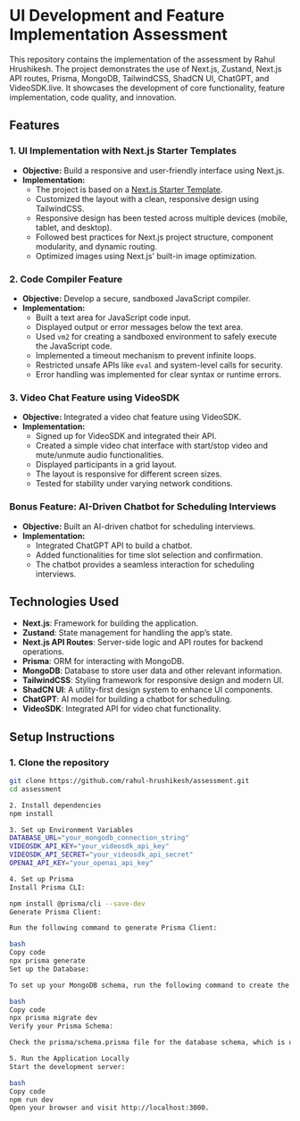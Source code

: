 # UI Development and Feature Implementation Assessment

This repository contains the implementation of the assessment by Rahul Hrushikesh. The project demonstrates the use of Next.js, Zustand, Next.js API routes, Prisma, MongoDB, TailwindCSS, ShadCN UI, ChatGPT, and VideoSDK.live. It showcases the development of core functionality, feature implementation, code quality, and innovation.

## Features

### 1. **UI Implementation with Next.js Starter Templates**
   - **Objective:** Build a responsive and user-friendly interface using Next.js.
   - **Implementation:**
     - The project is based on a [Next.js Starter Template](https://github.com/vercel/next.js).
     - Customized the layout with a clean, responsive design using TailwindCSS.
     - Responsive design has been tested across multiple devices (mobile, tablet, and desktop).
     - Followed best practices for Next.js project structure, component modularity, and dynamic routing.
     - Optimized images using Next.js' built-in image optimization.
   
### 2. **Code Compiler Feature**
   - **Objective:** Develop a secure, sandboxed JavaScript compiler.
   - **Implementation:**
     - Built a text area for JavaScript code input.
     - Displayed output or error messages below the text area.
     - Used `vm2` for creating a sandboxed environment to safely execute the JavaScript code.
     - Implemented a timeout mechanism to prevent infinite loops.
     - Restricted unsafe APIs like `eval` and system-level calls for security.
     - Error handling was implemented for clear syntax or runtime errors.
   
### 3. **Video Chat Feature using VideoSDK**
   - **Objective:** Integrated a video chat feature using VideoSDK.
   - **Implementation:**
     - Signed up for VideoSDK and integrated their API.
     - Created a simple video chat interface with start/stop video and mute/unmute audio functionalities.
     - Displayed participants in a grid layout.
     - The layout is responsive for different screen sizes.
     - Tested for stability under varying network conditions.

### Bonus Feature: **AI-Driven Chatbot for Scheduling Interviews**
   - **Objective:** Built an AI-driven chatbot for scheduling interviews.
   - **Implementation:**
     - Integrated ChatGPT API to build a chatbot.
     - Added functionalities for time slot selection and confirmation.
     - The chatbot provides a seamless interaction for scheduling interviews.

## Technologies Used

- **Next.js**: Framework for building the application.
- **Zustand**: State management for handling the app’s state.
- **Next.js API Routes**: Server-side logic and API routes for backend operations.
- **Prisma**: ORM for interacting with MongoDB.
- **MongoDB**: Database to store user data and other relevant information.
- **TailwindCSS**: Styling framework for responsive design and modern UI.
- **ShadCN UI**: A utility-first design system to enhance UI components.
- **ChatGPT**: AI model for building a chatbot for scheduling.
- **VideoSDK**: Integrated API for video chat functionality.

## Setup Instructions

### 1. **Clone the repository**

```bash
git clone https://github.com/rahul-hrushikesh/assessment.git
cd assessment

2. Install dependencies
npm install

3. Set up Environment Variables
DATABASE_URL="your_mongodb_connection_string"
VIDEOSDK_API_KEY="your_videosdk_api_key"
VIDEOSDK_API_SECRET="your_videosdk_api_secret"
OPENAI_API_KEY="your_openai_api_key"

4. Set up Prisma
Install Prisma CLI:

npm install @prisma/cli --save-dev
Generate Prisma Client:

Run the following command to generate Prisma Client:

bash
Copy code
npx prisma generate
Set up the Database:

To set up your MongoDB schema, run the following command to create the necessary tables (collections in MongoDB):

bash
Copy code
npx prisma migrate dev
Verify your Prisma Schema:

Check the prisma/schema.prisma file for the database schema, which is used to interact with MongoDB.

5. Run the Application Locally
Start the development server:

bash
Copy code
npm run dev
Open your browser and visit http://localhost:3000.
